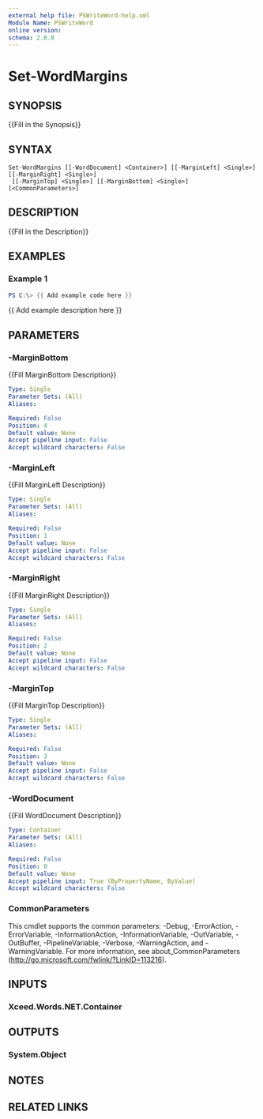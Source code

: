 ```yaml
---
external help file: PSWriteWord-help.xml
Module Name: PSWriteWord
online version:
schema: 2.0.0
---
```


# Set-WordMargins

## SYNOPSIS
{{Fill in the Synopsis}}

## SYNTAX

```
Set-WordMargins [[-WordDocument] <Container>] [[-MarginLeft] <Single>] [[-MarginRight] <Single>]
 [[-MarginTop] <Single>] [[-MarginBottom] <Single>] [<CommonParameters>]
```

## DESCRIPTION
{{Fill in the Description}}

## EXAMPLES

### Example 1
```powershell
PS C:\> {{ Add example code here }}
```

{{ Add example description here }}

## PARAMETERS

### -MarginBottom
{{Fill MarginBottom Description}}

```yaml
Type: Single
Parameter Sets: (All)
Aliases:

Required: False
Position: 4
Default value: None
Accept pipeline input: False
Accept wildcard characters: False
```

### -MarginLeft
{{Fill MarginLeft Description}}

```yaml
Type: Single
Parameter Sets: (All)
Aliases:

Required: False
Position: 1
Default value: None
Accept pipeline input: False
Accept wildcard characters: False
```

### -MarginRight
{{Fill MarginRight Description}}

```yaml
Type: Single
Parameter Sets: (All)
Aliases:

Required: False
Position: 2
Default value: None
Accept pipeline input: False
Accept wildcard characters: False
```

### -MarginTop
{{Fill MarginTop Description}}

```yaml
Type: Single
Parameter Sets: (All)
Aliases:

Required: False
Position: 3
Default value: None
Accept pipeline input: False
Accept wildcard characters: False
```

### -WordDocument
{{Fill WordDocument Description}}

```yaml
Type: Container
Parameter Sets: (All)
Aliases:

Required: False
Position: 0
Default value: None
Accept pipeline input: True (ByPropertyName, ByValue)
Accept wildcard characters: False
```

### CommonParameters
This cmdlet supports the common parameters: -Debug, -ErrorAction, -ErrorVariable, -InformationAction, -InformationVariable, -OutVariable, -OutBuffer, -PipelineVariable, -Verbose, -WarningAction, and -WarningVariable.
For more information, see about_CommonParameters (http://go.microsoft.com/fwlink/?LinkID=113216).

## INPUTS

### Xceed.Words.NET.Container


## OUTPUTS

### System.Object

## NOTES

## RELATED LINKS
